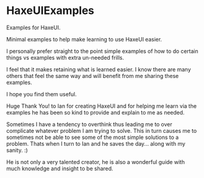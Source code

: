 # HaxeUIExamples
 Examples for HaxeUI.

Minimal examples to help make learning to use HaxeUI easier.

I personally prefer straight to the point simple examples of how to do certain things vs examples with extra un-needed frills.

I feel that it makes retaining what is learned easier. I know there are many others that feel the same way and will benefit from me sharing these examples.

I hope you find them useful.




Huge Thank You! to Ian for creating HaxeUI and for helping me learn via the examples he has been so kind to provide and explain to me as needed. 

Sometimes I have a tendency to overthink thus leading me to over complicate whatever problem I am trying to solve.  This in turn causes me to sometimes not be able to see some of the most simple solutions to a problem. Thats when I turn to Ian and he saves the day...   along with my sanity. :)

He is not only a very talented creator, he is also a wonderful guide with much knowledge and insight to be shared.